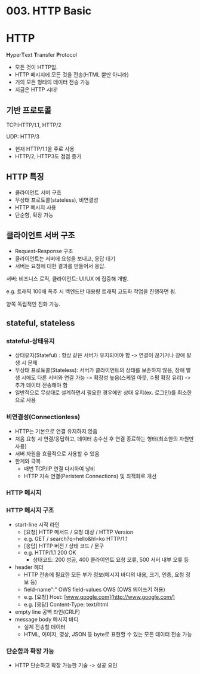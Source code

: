 # 003. HTTP Basic

# HTTP

**H**yper**T**ext **T**ransfer **P**rotocol

- 모든 것이 HTTP임.
- HTTP 메시지에 모든 것을 전송(HTML 뿐만 아니라)
- 거의 모든 형태의 데이터 전송 가능
- 지금은 HTTP 시대!

## 기반 프로토콜

TCP:HTTP/1.1, HTTP/2

UDP: HTTP/3

- 현재 HTTP/1.1을 주로 사용
- HTTP/2, HTTP3도 점점 증가

## HTTP 특징

- 클라이언트 서버 구조
- 무상태 프로토콜(stateless), 비연결성
- HTTP 메시지 사용
- 단순함, 확장 가능

## 클라이언트 서버 구조

- Request-Response 구조
- 클라이언트는 서버에 요청을 보내고, 응답 대기
- 서버는 요청에 대한 결과를 만들어서 응답.

서버: 비즈니스 로직, 클라이언트: UI/UX 에 집중해 개발.

e.g. 트래픽 100배 폭주 시 백엔드만 대용량 트래픽 고도화 작업을 진행하면 됨.

양쪽 독립적인 진화 가능.

## stateful, stateless

### stateful-상태유지

- 상태유지(Stateful) : 항상 같은 서버가 유지되어야 함 -> 연결이 끊기거나 장애 발생 시 문제
- 무상태 프로토콜(Stateless): 서버가 클라이언트의 상태를 보존하지 않음, 장애 발생 시에도 다른 서버와 연결 가능 -> 확장성 높음(스케일 아웃, 수평 확장 유리) -> 추가 데이터 전송해야 함
- 일반적으로 무상태로 설계하면서 필요한 경우에만 상태 유지(ex. 로그인)를 최소한으로 사용

### **비연결성(Connectionless)**

- HTTP는 기본으로 연결 유지하지 않음
- 처음 요청 시 연결/응답하고, 데이터 송수신 후 연결 종료하는 형태(최소한의 자원만 사용)
- 서버 자원을 효율적으로 사용할 수 있음
- 한계와 극복
  - 매번 TCP/IP 연결 다시하여 낭비
  - HTTP 지속 연결(Peristent Connections) 및 최적화로 개선

### HTTP 메시지

### HTTP 메시지 구조

- start-line 시작 라인
  - [요청] HTTP 메서드 / 요청 대상 / HTTP Version
  - e.g. GET / search?q=hello&hl=ko HTTP/1.1
  - [응답] HTTP 버전 / 상태 코드 / 문구
  - e.g. HTTP/1.1 200 OK
    - 상태코드: 200 성공, 400 클라이언트 요청 오류, 500 서버 내부 오류 등
- header 헤더
  - HTTP 전송에 필요한 모든 부가 정보(메시지 바디의 내용, 크기, 인층, 요청 정보 등)
  - field-name":" OWS field-values OWS (OWS 띄어쓰기 허용)
  - e.g. [요청] Host: [www.google.com](http://www.google.com/)
  - e.g. [응답] Content-Type: text/html
- empty line 공백 라인(CRLF)
- message body 메시지 바디
  - 실제 전송할 데이터
  - HTML, 이미지, 영상, JSON 등 byte로 표현할 수 있는 모든 데이터 전송 가능

### 단순함과 확장 가능

- HTTP 단순하고 확장 가능한 기술 -> 성공 요인
